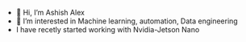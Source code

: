 - 👋 Hi, I’m Ashish Alex
- 👀 I’m interested in Machine learning, automation, Data engineering
- I have recetly started working with Nvidia-Jetson Nano


<!---
ashish10alex/ashish10alex is a ✨ special ✨ repository because its `README.md` (this file) appears on your GitHub profile.
You can click the Preview link to take a look at your changes.
--->
